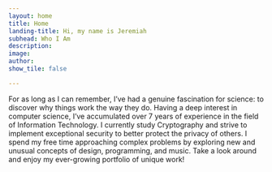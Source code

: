 ```yaml
---
layout: home
title: Home
landing-title: Hi, my name is Jeremiah
subhead: Who I Am
description: 
image: 
author: 
show_tile: false

---
```

For as long as I can remember, I’ve had a genuine fascination for science: to discover why things work the way they do. Having a deep interest in computer science, I’ve accumulated over 7 years of experience in the field of Information Technology. I currently study Cryptography and strive to implement exceptional security to better protect the privacy of others. I spend my free time approaching complex problems by exploring new and unusual concepts of design, programming, and music. Take a look around and enjoy my ever-growing portfolio of unique work!
